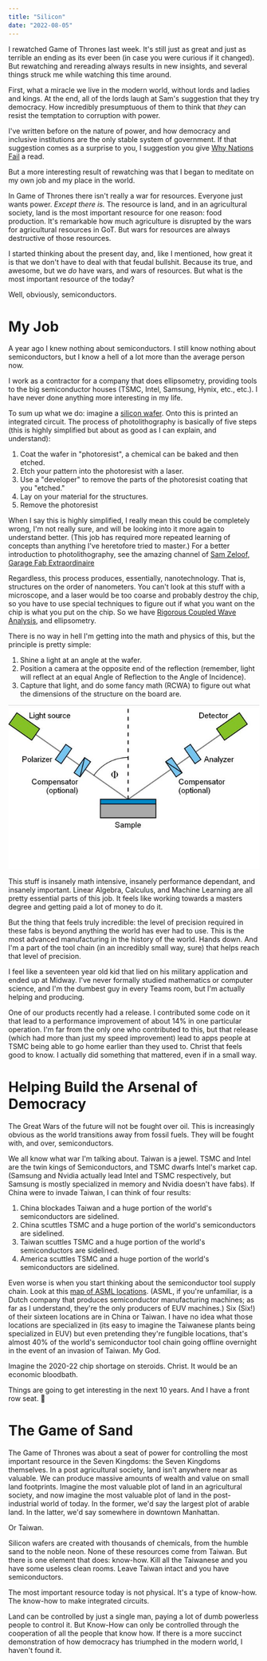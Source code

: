 ```yaml
---
title: "Silicon"
date: "2022-08-05"
---
```


I rewatched Game of Thrones last week. It's still just as great and just as
terrible an ending as its ever been (in case you were curious if it changed).
But rewatching and rereading always results in new insights, and several things
struck me while watching this time around.

First, what a miracle we live in the modern world, without lords and ladies and
kings. At the end, all of the lords laugh at Sam's suggestion that they try
democracy. How incredibly presumptuous of them to think that _they_ can resist
the temptation to corruption with power.

I've written before on the nature of power, and how democracy and inclusive
institutions are the only stable system of government. If that suggestion comes
as a surprise to you, I suggestion you give [Why Nations Fail][wnf] a read.

But a more interesting result of rewatching was that I began to meditate on my
own job and my place in the world.

In Game of Thrones there isn't really a war for resources. Everyone just wants
power. _Except there is._ The resource is land, and in an agricultural society,
land is the most important resource for one reason: food production. It's
remarkable how much agriculture is disrupted by the wars for agricultural
resources in GoT. But wars for resources are always destructive of those
resources.

I started thinking about the present day, and, like I mentioned, how great it is
that we don't have to deal with that feudal bullshit. Because its true, and
awesome, but we _do_ have wars, and wars of resources. But what is the most
important resource of the today?

Well, obviously, semiconductors.

# My Job

A year ago I knew nothing about semiconductors. I still know nothing about
semiconductors, but I know a hell of a lot more than the average person now.

I work as a contractor for a company that does ellipsometry, providing tools to
the big semiconductor houses (TSMC, Intel, Samsung, Hynix, etc., etc.). I have
never done anything more interesting in my life.

To sum up what we do: imagine a [silicon wafer][wafer]. Onto this is printed an
integrated circuit. The process of photolithography is basically of five steps
(this is highly simplified but about as good as I can explain, and understand):

1. Coat the wafer in "photoresist", a chemical can be baked and then etched.
2. Etch your pattern into the photoresist with a laser.
3. Use a "developer" to remove the parts of the photoresist coating that you
   "etched."
4. Lay on your material for the structures.
5. Remove the photoresist

When I say this is highly simplified, I really mean this could be completely
wrong, I'm not really sure, and will be looking into it more again to understand
better. (This job has required more repeated learning of concepts than anything
I've heretofore tried to master.) For a better introduction to photolithography,
see the amazing channel of [Sam Zeloof, Garage Fab Extraordinaire][zeloof]

Regardless, this process produces, essentially, nanotechnology. That is,
structures on the order of nanometers. You can't look at this stuff with a
microscope, and a laser would be too coarse and probably destroy the chip, so
you have to use special techniques to figure out if what you want on the chip is
what you put on the chip. So we have [Rigorous Coupled Wave Analysis][rcwa], and
ellipsometry.

There is no way in hell I'm getting into the math and physics of this, but the
principle is pretty simple:

1. Shine a light at an angle at the wafer.
2. Position a camera at the opposite end of the reflection (remember, light will
   reflect at an equal Angle of Reflection to the Angle of Incidence).
3. Capture that light, and do some fancy math (RCWA) to figure out what the
   dimensions of the structure on the board are.

![Ellipsometry](./images/ellipsometer.jpg)

This stuff is insanely math intensive, insanely performance dependant, and
insanely important. Linear Algebra, Calculus, and Machine Learning are all
pretty essential parts of this job. It feels like working towards a masters
degree and getting paid a lot of money to do it.

But the thing that feels truly incredible: the level of precision required in
these fabs is beyond anything the world has ever had to use. This is the most
advanced manufacturing in the history of the world. Hands down. And I'm a part
of the tool chain (in an incredibly small way, sure) that helps reach that level
of precision.

I feel like a seventeen year old kid that lied on his military application and
ended up at Midway. I've never formally studied mathematics or computer science,
and I'm the dumbest guy in every Teams room, but I'm actually helping and
producing.

One of our products recently had a release. I contributed some code on it that
lead to a performance improvement of about 14% in one particular operation. I'm
far from the only one who contributed to this, but that release (which had more
than just my speed improvement) lead to apps people at TSMC being able to go
home earlier than they used to. Christ that feels good to know. I actually did
something that mattered, even if in a small way.

# Helping Build the Arsenal of Democracy

The Great Wars of the future will not be fought over oil. This is increasingly
obvious as the world transitions away from fossil fuels. They will be fought
with, and over, semiconductors.

We all know what war I'm talking about. Taiwan is a jewel. TSMC and Intel are
the twin kings of Semiconductors, and TSMC dwarfs Intel's market cap. (Samsung
and Nvidia actually lead Intel and TSMC respectively, but Samsung is mostly
specialized in memory and Nvidia doesn't have fabs). If China were to invade
Taiwan, I can think of four results:

1. China blockades Taiwan and a huge portion of the world's semiconductors are
   sidelined.
2. China scuttles TSMC and a huge portion of the world's semiconductors are
   sidelined.
3. Taiwan scuttles TSMC and a huge portion of the world's semiconductors are
   sidelined.
4. America scuttles TSMC and a huge portion of the world's semiconductors are
   sidelined.

Even worse is when you start thinking about the semiconductor tool supply chain.
Look at this [map of ASML locations][asml]. (ASML, if you're unfamiliar, is a
Dutch company that produces semiconductor manufacturing machines; as far as I
understand, they're the only producers of EUV machines.) Six (Six!) of their
sixteen locations are in China or Taiwan. I have no idea what those locations
are specialized in (its easy to imagine the Taiwanese plants being specialized
in EUV) but even pretending they're fungible locations, that's almost 40% of the
world's semiconductor tool chain going offline overnight in the event of an
invasion of Taiwan. My God.

Imagine the 2020-22 chip shortage on steroids. Christ. It would be an economic
bloodbath.

Things are going to get interesting in the next 10 years. And I have a front row
seat. 🫠

# The Game of Sand

The Game of Thrones was about a seat of power for controlling the most important
resource in the Seven Kingdoms: the Seven Kingdoms themselves. In a post
agricultural society, land isn't anywhere near as valuable. We can produce
massive amounts of wealth and value on small land footprints. Imagine the most
valuable plot of land in an agricultural society, and now imagine the most
valuable plot of land in the post-industrial world of today. In the former, we'd
say the largest plot of arable land. In the latter, we'd say somewhere in
downtown Manhattan.

Or Taiwan.

Silicon wafers are created with thousands of chemicals, from the humble sand to
the noble neon. None of these resources come from Taiwan. But there is one
element that does: know-how. Kill all the Taiwanese and you have some useless
clean rooms. Leave Taiwan intact and you have semiconductors.

The most important resource today is not physical. It's a type of know-how. The
know-how to make integrated circuits.

Land can be controlled by just a single man, paying a lot of dumb powerless
people to control it. But Know-How can only be controlled through the
cooperation of all the people that know how. If there is a more succinct
demonstration of how democracy has triumphed in the modern world, I haven't
found it.

[wnf]:
  https://www.amazon.com/Why-Nations-Fail-Origins-Prosperity/dp/0307719227/ref=sr_1_1?crid=XQ5R3B73L02W&keywords=why+nations+fail&qid=1659731931&sprefix=why+nations+fail%2Caps%2C132&sr=8-1
[wafer]: https://en.wikipedia.org/wiki/Wafer_(electronics)
[zeloof]: https://www.youtube.com/c/SamZeloof
[rcwa]: https://en.wikipedia.org/wiki/Rigorous_coupled-wave_analysis
[asml]: https://www.asml.com/en/company/about-asml/locations
